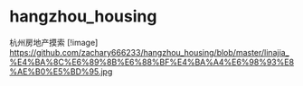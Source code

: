 # hangzhou_housing
杭州房地产摸索
[!image] https://github.com/zachary666233/hangzhou_housing/blob/master/linajia_%E4%BA%8C%E6%89%8B%E6%88%BF%E4%BA%A4%E6%98%93%E8%AE%B0%E5%BD%95.jpg
